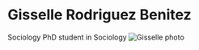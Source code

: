 # Gisselle Rodriguez Benitez

Sociology PhD student in Sociology
![Gisselle photo](https://sociology.berkeley.edu/sites/default/files/user/Gisselle%20Rodriguez%20Benitez-1741/Gisselle%20Rodriguez%20Benitez-picture.JPG)
